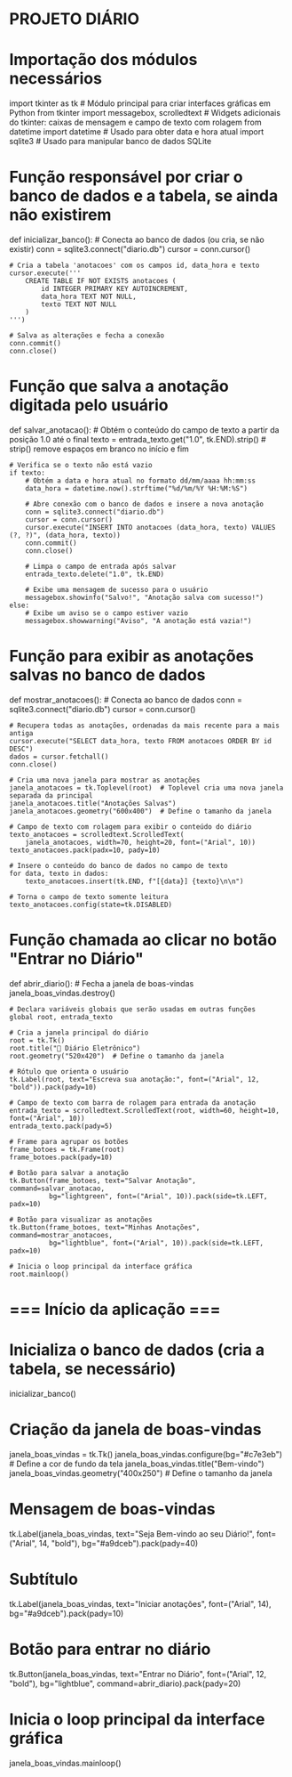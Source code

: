 # PROJETO DIÁRIO

# Importação dos módulos necessários
import tkinter as tk  # Módulo principal para criar interfaces gráficas em Python
from tkinter import messagebox, scrolledtext  # Widgets adicionais do tkinter: caixas de mensagem e campo de texto com rolagem
from datetime import datetime  # Usado para obter data e hora atual
import sqlite3  # Usado para manipular banco de dados SQLite

# Função responsável por criar o banco de dados e a tabela, se ainda não existirem
def inicializar_banco():
    # Conecta ao banco de dados (ou cria, se não existir)
    conn = sqlite3.connect("diario.db")
    cursor = conn.cursor()
    
    # Cria a tabela 'anotacoes' com os campos id, data_hora e texto
    cursor.execute('''
        CREATE TABLE IF NOT EXISTS anotacoes (
            id INTEGER PRIMARY KEY AUTOINCREMENT,
            data_hora TEXT NOT NULL,
            texto TEXT NOT NULL
        )
    ''')
    
    # Salva as alterações e fecha a conexão
    conn.commit()
    conn.close()

# Função que salva a anotação digitada pelo usuário
def salvar_anotacao():
    # Obtém o conteúdo do campo de texto a partir da posição 1.0 até o final
    texto = entrada_texto.get("1.0", tk.END).strip()  # strip() remove espaços em branco no início e fim
    
    # Verifica se o texto não está vazio
    if texto:
        # Obtém a data e hora atual no formato dd/mm/aaaa hh:mm:ss
        data_hora = datetime.now().strftime("%d/%m/%Y %H:%M:%S")
        
        # Abre conexão com o banco de dados e insere a nova anotação
        conn = sqlite3.connect("diario.db")
        cursor = conn.cursor()
        cursor.execute("INSERT INTO anotacoes (data_hora, texto) VALUES (?, ?)", (data_hora, texto))
        conn.commit()
        conn.close()
        
        # Limpa o campo de entrada após salvar
        entrada_texto.delete("1.0", tk.END)
        
        # Exibe uma mensagem de sucesso para o usuário
        messagebox.showinfo("Salvo!", "Anotação salva com sucesso!")
    else:
        # Exibe um aviso se o campo estiver vazio
        messagebox.showwarning("Aviso", "A anotação está vazia!")

# Função para exibir as anotações salvas no banco de dados
def mostrar_anotacoes():
    # Conecta ao banco de dados
    conn = sqlite3.connect("diario.db")
    cursor = conn.cursor()
    
    # Recupera todas as anotações, ordenadas da mais recente para a mais antiga
    cursor.execute("SELECT data_hora, texto FROM anotacoes ORDER BY id DESC")
    dados = cursor.fetchall()
    conn.close()
    
    # Cria uma nova janela para mostrar as anotações
    janela_anotacoes = tk.Toplevel(root)  # Toplevel cria uma nova janela separada da principal
    janela_anotacoes.title("Anotações Salvas")
    janela_anotacoes.geometry("600x400")  # Define o tamanho da janela
    
    # Campo de texto com rolagem para exibir o conteúdo do diário
    texto_anotacoes = scrolledtext.ScrolledText(
        janela_anotacoes, width=70, height=20, font=("Arial", 10))
    texto_anotacoes.pack(padx=10, pady=10)
    
    # Insere o conteúdo do banco de dados no campo de texto
    for data, texto in dados:
        texto_anotacoes.insert(tk.END, f"[{data}] {texto}\n\n")
    
    # Torna o campo de texto somente leitura
    texto_anotacoes.config(state=tk.DISABLED)

# Função chamada ao clicar no botão "Entrar no Diário"
def abrir_diario():
    # Fecha a janela de boas-vindas
    janela_boas_vindas.destroy()
    
    # Declara variáveis globais que serão usadas em outras funções
    global root, entrada_texto
    
    # Cria a janela principal do diário
    root = tk.Tk()
    root.title("📘 Diário Eletrônico")
    root.geometry("520x420")  # Define o tamanho da janela
    
    # Rótulo que orienta o usuário
    tk.Label(root, text="Escreva sua anotação:", font=("Arial", 12, "bold")).pack(pady=10)
    
    # Campo de texto com barra de rolagem para entrada da anotação
    entrada_texto = scrolledtext.ScrolledText(root, width=60, height=10, font=("Arial", 10))
    entrada_texto.pack(pady=5)
    
    # Frame para agrupar os botões
    frame_botoes = tk.Frame(root)
    frame_botoes.pack(pady=10)
    
    # Botão para salvar a anotação
    tk.Button(frame_botoes, text="Salvar Anotação", command=salvar_anotacao,
              bg="lightgreen", font=("Arial", 10)).pack(side=tk.LEFT, padx=10)
    
    # Botão para visualizar as anotações
    tk.Button(frame_botoes, text="Minhas Anotações", command=mostrar_anotacoes,
              bg="lightblue", font=("Arial", 10)).pack(side=tk.LEFT, padx=10)
    
    # Inicia o loop principal da interface gráfica
    root.mainloop()

# === Início da aplicação ===

# Inicializa o banco de dados (cria a tabela, se necessário)
inicializar_banco()

# Criação da janela de boas-vindas
janela_boas_vindas = tk.Tk()
janela_boas_vindas.configure(bg="#c7e3eb")  # Define a cor de fundo da tela
janela_boas_vindas.title("Bem-vindo")
janela_boas_vindas.geometry("400x250")  # Define o tamanho da janela

# Mensagem de boas-vindas
tk.Label(janela_boas_vindas, text="Seja Bem-vindo ao seu Diário!",
         font=("Arial", 14, "bold"), bg="#a9dceb").pack(pady=40)

# Subtítulo
tk.Label(janela_boas_vindas, text="Iniciar anotações",
         font=("Arial", 14), bg="#a9dceb").pack(pady=10)

# Botão para entrar no diário
tk.Button(janela_boas_vindas, text="Entrar no Diário", font=("Arial", 12, "bold"),
          bg="lightblue", command=abrir_diario).pack(pady=20)

# Inicia o loop principal da interface gráfica
janela_boas_vindas.mainloop()
